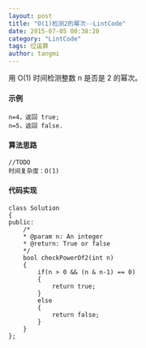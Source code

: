 ```yaml
---
layout: post
title: "O(1)检测2的幂次--LintCode"
date: 2015-07-05 00:38:20
category: "LintCode"
tags: 位运算
author: tangmi
---
```

用 O(1) 时间检测整数 n 是否是 2 的幂次。

<!--break-->

#### 示例
    n=4，返回 true;
    n=5，返回 false.

#### 算法思路

    //TODO
    时间复杂度：O(1) 

#### 代码实现

    class Solution
    {
    public:
        /*
        * @param n: An integer
        * @return: True or false
        */
        bool checkPowerOf2(int n)
        {
            if(n > 0 && (n & n-1) == 0)
            {
                return true;
            }
            else
            {
                return false;
            }
        }
    };

